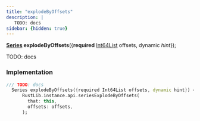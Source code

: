 ```yaml
---
title: "explodeByOffsets"
description: |
   TODO: docs
sidebar: {hidden: true}
---
```

<span class="dart-code"><strong>[Series] explodeByOffsets</strong>({<span class="nobr"><strong>required</strong> [Int64List] offsets</span>, <span class="nobr">dynamic <i>hint</i></span>});</span>

 TODO: docs
### Implementation
```dart
/// TODO: docs
  Series explodeByOffsets({required Int64List offsets, dynamic hint}) =>
      RustLib.instance.api.seriesExplodeByOffsets(
        that: this,
        offsets: offsets,
      );
```

[Series]: /reference/classes/series
[Int64List]: /reference/classes/int64list
[dynamic]: #